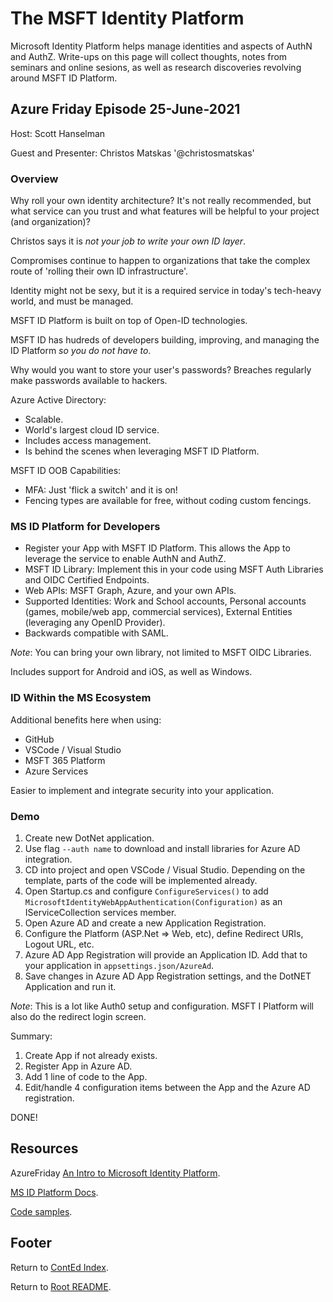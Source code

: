 # The MSFT Identity Platform

Microsoft Identity Platform helps manage identities and aspects of AuthN and AuthZ. Write-ups on this page will collect thoughts, notes from seminars and online sesions, as well as research discoveries revolving around MSFT ID Platform.

## Azure Friday Episode 25-June-2021

Host: Scott Hanselman

Guest and Presenter: Christos Matskas '@christosmatskas'

### Overview

Why roll your own identity architecture? It's not really recommended, but what service can you trust and what features will be helpful to your project (and organization)?

Christos says it is *not your job to write your own ID layer*.

Compromises continue to happen to organizations that take the complex route of 'rolling their own ID infrastructure'.

Identity might not be sexy, but it is a required service in today's tech-heavy world, and must be managed.

MSFT ID Platform is built on top of Open-ID technologies.

MSFT ID has hudreds of developers building, improving, and managing the ID Platform *so you do not have to*.

Why would you want to store your user's passwords? Breaches regularly make passwords available to hackers.

Azure Active Directory:

- Scalable.
- World's largest cloud ID service.
- Includes access management.
- Is behind the scenes when leveraging MSFT ID Platform.

MSFT ID OOB Capabilities:

- MFA: Just 'flick a switch' and it is on!
- Fencing types are available for free, without coding custom fencings.

### MS ID Platform for Developers

- Register your App with MSFT ID Platform. This allows the App to leverage the service to enable AuthN and AuthZ.
- MSFT ID Library: Implement this in your code using MSFT Auth Libraries and OIDC Certified Endpoints.
- Web APIs: MSFT Graph, Azure, and your own APIs.
- Supported Identities: Work and School accounts, Personal accounts (games, mobile/web app, commercial services), External Entities (leveraging any OpenID Provider).
- Backwards compatible with SAML.

*Note*: You can bring your own library, not limited to MSFT OIDC Libraries.

Includes support for Android and iOS, as well as Windows.

### ID Within the MS Ecosystem

Additional benefits here when using:

- GitHub
- VSCode / Visual Studio
- MSFT 365 Platform
- Azure Services

Easier to implement and integrate security into your application.

### Demo

1. Create new DotNet application.
1. Use flag `--auth name` to download and install libraries for Azure AD integration.
1. CD into project and open VSCode / Visual Studio. Depending on the template, parts of the code will be implemented already.
1. Open Startup.cs and configure `ConfigureServices()` to add `MicrosoftIdentityWebAppAuthentication(Configuration)` as an IServiceCollection services member.
1. Open Azure AD and create a new Application Registration.
1. Configure the Platform (ASP.Net => Web, etc), define Redirect URIs, Logout URL, etc.
1. Azure AD App Registration will provide an Application ID. Add that to your application in `appsettings.json/AzureAd`.
1. Save changes in Azure AD App Registration settings, and the DotNET Application and run it.

*Note*: This is a lot like Auth0 setup and configuration. MSFT I Platform will also do the redirect login screen.

Summary:

1. Create App if not already exists.
1. Register App in Azure AD.
1. Add 1 line of code to the App.
1. Edit/handle 4 configuration items between the App and the Azure AD registration.

DONE!

## Resources

AzureFriday [An Intro to Microsoft Identity Platform](https://learn.microsoft.com/en-us/shows/azure-friday/an-introduction-to-the-microsoft-identity-platform).

[MS ID Platform Docs](https://learn.microsoft.com/en-us/azure/active-directory/develop/).

[Code samples](https://learn.microsoft.com/en-us/azure/active-directory/develop/sample-v2-code).

## Footer

Return to [ContEd Index](./conted-index.html).

Return to [Root README](../README.html).
